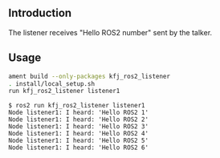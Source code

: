 ## Introduction

The listener receives  "Hello ROS2 number" sent by the talker.

## Usage

```.sh
ament build --only-packages kfj_ros2_listener
. install/local_setup.sh
run kfj_ros2_listener listener1
```

```
$ ros2 run kfj_ros2_listener listener1
Node listener1: I heard: 'Hello ROS2 1'
Node listener1: I heard: 'Hello ROS2 2'
Node listener1: I heard: 'Hello ROS2 3'
Node listener1: I heard: 'Hello ROS2 4'
Node listener1: I heard: 'Hello ROS2 5'
Node listener1: I heard: 'Hello ROS2 6'
```
